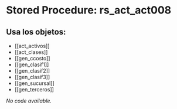# Stored Procedure: rs_act_act008

## Usa los objetos:
- [[act_activos]]
- [[act_clases]]
- [[gen_ccosto]]
- [[gen_clasif1]]
- [[gen_clasif2]]
- [[gen_clasif3]]
- [[gen_sucursal]]
- [[gen_terceros]]

*No code available.*
